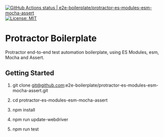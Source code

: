 [![GitHub Actions status | e2e-boilerplate/protractor-es-modules-esm-mocha-assert](https://github.com/e2e-boilerplate/protractor-es-modules-esm-mocha-assert/workflows/protractor-es-modules-esm-mocha-assert/badge.svg)](https://github.com/e2e-boilerplate/protractor-es-modules-esm-mocha-assert/actions?workflow=protractor-es-modules-esm-mocha-assert) [![License: MIT](https://img.shields.io/badge/License-MIT-yellow.svg)](https://opensource.org/licenses/MIT)

# Protractor Boilerplate

Protractor end-to-end test automation boilerplate, using ES Modules, esm, Mocha and Assert.

## Getting Started

1. git clone git@github.com:e2e-boilerplate/protractor-es-modules-esm-mocha-assert.git

2. cd protractor-es-modules-esm-mocha-assert

3. npm install

4. npm run update-webdriver

5. npm run test
